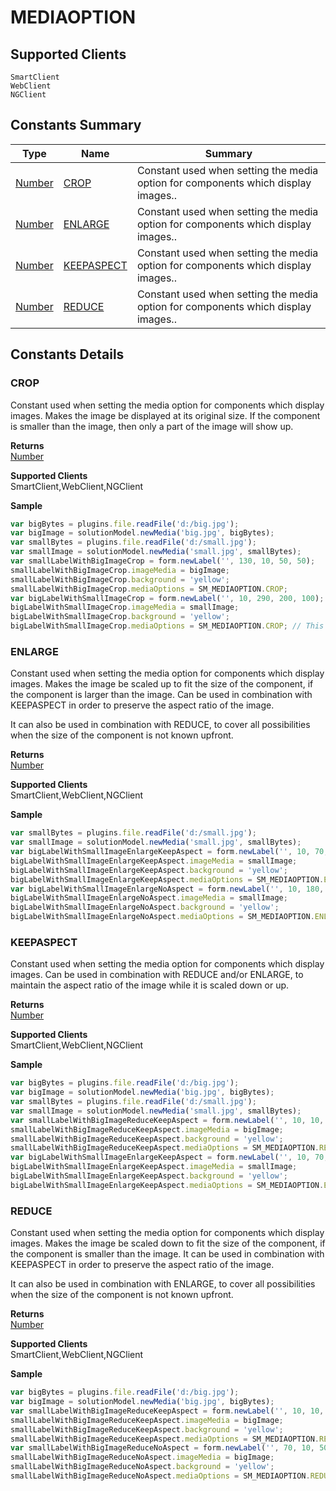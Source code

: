 #  MEDIAOPTION

## **Supported Clients**

    SmartClient
    WebClient
    NGClient

## Constants Summary

| Type                                                  | Name                                          | Summary                                                          |
| ----------------------------------------------------- | --------------------------------------------- | ---------------------------------------------------------------- |
| [Number](../JSLib/Number.md) | [CROP](MEDIAOPTION.md#CROP)                   | Constant used when setting the media option for components which display images..                                    |
| [Number](../JSLib/Number.md) | [ENLARGE](MEDIAOPTION.md#ENLARGE)                   | Constant used when setting the media option for components which display images..                                    |
| [Number](../JSLib/Number.md) | [KEEPASPECT](MEDIAOPTION.md#KEEPASPECT)                   | Constant used when setting the media option for components which display images..                                    |
| [Number](../JSLib/Number.md) | [REDUCE](MEDIAOPTION.md#REDUCE)                   | Constant used when setting the media option for components which display images..                                    |

## Constants Details

### CROP

Constant used when setting the media option for components which display images.
Makes the image be displayed at its original size. If the component is smaller
than the image, then only a part of the image will show up.

**Returns**\
[Number](../JSLib/Number.md) 

**Supported Clients**\
SmartClient,WebClient,NGClient

**Sample**

```javascript
var bigBytes = plugins.file.readFile('d:/big.jpg');
var bigImage = solutionModel.newMedia('big.jpg', bigBytes);
var smallBytes = plugins.file.readFile('d:/small.jpg');
var smallImage = solutionModel.newMedia('small.jpg', smallBytes);
var smallLabelWithBigImageCrop = form.newLabel('', 130, 10, 50, 50);
smallLabelWithBigImageCrop.imageMedia = bigImage;
smallLabelWithBigImageCrop.background = 'yellow';	
smallLabelWithBigImageCrop.mediaOptions = SM_MEDIAOPTION.CROP;
var bigLabelWithSmallImageCrop = form.newLabel('', 10, 290, 200, 100);
bigLabelWithSmallImageCrop.imageMedia = smallImage;
bigLabelWithSmallImageCrop.background = 'yellow';
bigLabelWithSmallImageCrop.mediaOptions = SM_MEDIAOPTION.CROP; // This does not do any cropping actually if the label is larger than the image.
```
### ENLARGE

Constant used when setting the media option for components which display images.
Makes the image be scaled up to fit the size of the component, if the component is
larger than the image. Can be used in combination with KEEPASPECT in order to preserve
the aspect ratio of the image.

It can also be used in combination with REDUCE, to cover all possibilities when
the size of the component is not known upfront.

**Returns**\
[Number](../JSLib/Number.md) 

**Supported Clients**\
SmartClient,WebClient,NGClient

**Sample**

```javascript
var smallBytes = plugins.file.readFile('d:/small.jpg');
var smallImage = solutionModel.newMedia('small.jpg', smallBytes);
var bigLabelWithSmallImageEnlargeKeepAspect = form.newLabel('', 10, 70, 200, 100);
bigLabelWithSmallImageEnlargeKeepAspect.imageMedia = smallImage;
bigLabelWithSmallImageEnlargeKeepAspect.background = 'yellow';
bigLabelWithSmallImageEnlargeKeepAspect.mediaOptions = SM_MEDIAOPTION.ENLARGE | SM_MEDIAOPTION.KEEPASPECT;
var bigLabelWithSmallImageEnlargeNoAspect = form.newLabel('', 10, 180, 200, 100);
bigLabelWithSmallImageEnlargeNoAspect.imageMedia = smallImage;
bigLabelWithSmallImageEnlargeNoAspect.background = 'yellow';
bigLabelWithSmallImageEnlargeNoAspect.mediaOptions = SM_MEDIAOPTION.ENLARGE;
```
### KEEPASPECT

Constant used when setting the media option for components which display images.
Can be used in combination with REDUCE and/or ENLARGE, to maintain the aspect
ratio of the image while it is scaled down or up.

**Returns**\
[Number](../JSLib/Number.md) 

**Supported Clients**\
SmartClient,WebClient,NGClient

**Sample**

```javascript
var bigBytes = plugins.file.readFile('d:/big.jpg');
var bigImage = solutionModel.newMedia('big.jpg', bigBytes);
var smallBytes = plugins.file.readFile('d:/small.jpg');
var smallImage = solutionModel.newMedia('small.jpg', smallBytes);
var smallLabelWithBigImageReduceKeepAspect = form.newLabel('', 10, 10, 50, 50);
smallLabelWithBigImageReduceKeepAspect.imageMedia = bigImage;
smallLabelWithBigImageReduceKeepAspect.background = 'yellow';	
smallLabelWithBigImageReduceKeepAspect.mediaOptions = SM_MEDIAOPTION.REDUCE | SM_MEDIAOPTION.KEEPASPECT;
var bigLabelWithSmallImageEnlargeKeepAspect = form.newLabel('', 10, 70, 200, 100);
bigLabelWithSmallImageEnlargeKeepAspect.imageMedia = smallImage;
bigLabelWithSmallImageEnlargeKeepAspect.background = 'yellow';
bigLabelWithSmallImageEnlargeKeepAspect.mediaOptions = SM_MEDIAOPTION.ENLARGE | SM_MEDIAOPTION.KEEPASPECT;
```
### REDUCE

Constant used when setting the media option for components which display images.
Makes the image be scaled down to fit the size of the component, if the component
is smaller than the image. It can be used in combination with KEEPASPECT in order
to preserve the aspect ratio of the image.

It can also be used in combination with ENLARGE, to cover all possibilities when
the size of the component is not known upfront.

**Returns**\
[Number](../JSLib/Number.md) 

**Supported Clients**\
SmartClient,WebClient,NGClient

**Sample**

```javascript
var bigBytes = plugins.file.readFile('d:/big.jpg');
var bigImage = solutionModel.newMedia('big.jpg', bigBytes);
var smallLabelWithBigImageReduceKeepAspect = form.newLabel('', 10, 10, 50, 50);
smallLabelWithBigImageReduceKeepAspect.imageMedia = bigImage;
smallLabelWithBigImageReduceKeepAspect.background = 'yellow';	
smallLabelWithBigImageReduceKeepAspect.mediaOptions = SM_MEDIAOPTION.REDUCE | SM_MEDIAOPTION.KEEPASPECT;
var smallLabelWithBigImageReduceNoAspect = form.newLabel('', 70, 10, 50, 50);
smallLabelWithBigImageReduceNoAspect.imageMedia = bigImage;
smallLabelWithBigImageReduceNoAspect.background = 'yellow';	
smallLabelWithBigImageReduceNoAspect.mediaOptions = SM_MEDIAOPTION.REDUCE;
```

